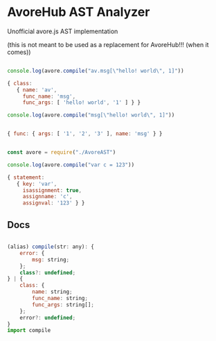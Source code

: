 # AvoreHub AST Analyzer

Unofficial avore.js AST implementation

(this is not meant to be used as a replacement for AvoreHub!!! (when it comes))

```js

console.log(avore.compile("av.msg[\"hello! world\", 1]"))

{ class:
   { name: 'av',
     func_name: 'msg',
     func_args: [ 'hello! world', '1' ] } }

```


```js
console.log(avore.compile("msg[\"hello! world\", 1]"))


{ func: { args: [ '1', '2', '3' ], name: 'msg' } }

```

```js

const avore = require("./AvoreAST")

console.log(avore.compile("var c = 123"))

{ statement:
   { key: 'var',
     isassignment: true,
     assignname: 'c',
     assignval: '123' } }

```

## Docs

```js

(alias) compile(str: any): {
    error: {
        msg: string;
    };
    class?: undefined;
} | {
    class: {
        name: string;
        func_name: string;
        func_args: string[];
    };
    error?: undefined;
}
import compile

```

